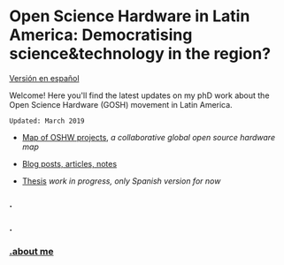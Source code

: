 # Open Science Hardware in Latin America: Democratising science&technology in the region?


[Versión en español](/espaniol/README_ES.md)


Welcome! Here you'll find the latest updates on my phD work about the Open Science Hardware (GOSH) movement in Latin America. 

```
Updated: March 2019 
```

- [Map of OSHW projects](https://github.com/thessaly/goshMap), _a collaborative global open source hardware map_

- [Blog posts, articles, notes](/espaniol/publicaciones)

- [Thesis](/espaniol/tesis.md) _work in progress, only Spanish version for now_

### .
### .
### [.about me](/english/about.md)




